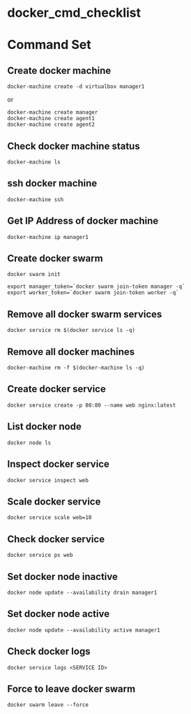 # docker_cmd_checklist

# Command Set

## Create docker machine
```
docker-machine create -d virtualbox manager1
```

or 

```
docker-machine create manager
docker-machine create agent1
docker-machine create agent2
```

## Check docker machine status

```
docker-machine ls
```

## ssh docker machine

```
docker-machine ssh
```

## Get IP Address of docker machine
```
docker-machine ip manager1
```

## Create docker swarm

```
docker swarm init
```

```
export manager_token=`docker swarm join-token manager -q`
export worker_token=`docker swarm join-token worker -q`
```

## Remove all docker swarm services

```
docker service rm $(docker service ls -q)
```

## Remove all docker machines

```
docker-machine rm -f $(docker-machine ls -q)
```

## Create docker service
```
docker service create -p 80:80 --name web nginx:latest
```

## List docker node 
```
docker node ls
```

## Inspect docker service
```
docker service inspect web
```

## Scale docker service
```
docker service scale web=10
```

## Check docker service
```
docker service ps web
```

## Set docker node inactive
```
docker node update --availability drain manager1
```

## Set docker node active
```
docker node update --availability active manager1
```

## Check docker logs
```
docker service logs <SERVICE ID>
```


## Force to leave docker swarm
```
docker swarm leave --force
```
